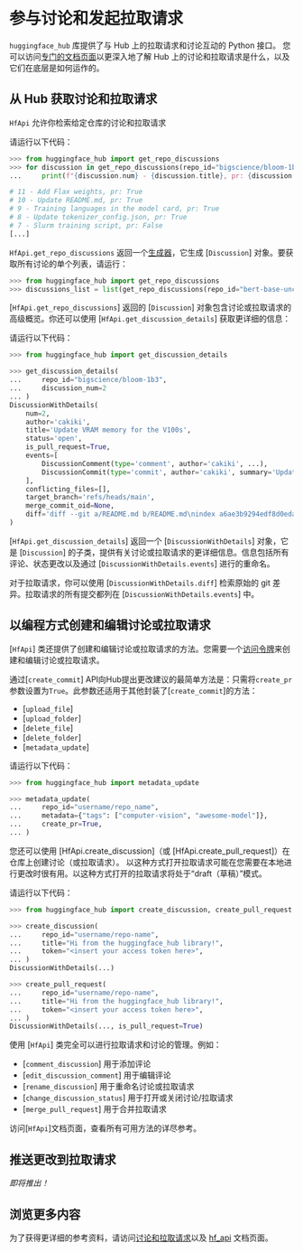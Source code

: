 <!--⚠️ Note that this file is in Markdown but contain specific syntax for our doc-builder (similar to MDX) that may not be
rendered properly in your Markdown viewer.
-->

# 参与讨论和发起拉取请求

`huggingface_hub` 库提供了与 Hub 上的拉取请求和讨论互动的 Python 接口。
您可以访问[专门的文档页面](https://huggingface.co/docs/hub/repositories-pull-requests-discussions)以更深入地了解 Hub 上的讨论和拉取请求是什么，以及它们在底层是如何运作的。

## 从 Hub 获取讨论和拉取请求

`HfApi` 允许你检索给定仓库的讨论和拉取请求

请运行以下代码：

```python
>>> from huggingface_hub import get_repo_discussions
>>> for discussion in get_repo_discussions(repo_id="bigscience/bloom-1b3"):
...     print(f"{discussion.num} - {discussion.title}, pr: {discussion.is_pull_request}")

# 11 - Add Flax weights, pr: True
# 10 - Update README.md, pr: True
# 9 - Training languages in the model card, pr: True
# 8 - Update tokenizer_config.json, pr: True
# 7 - Slurm training script, pr: False
[...]
```

`HfApi.get_repo_discussions` 返回一个[生成器](https://docs.python.org/3.7/howto/functional.html#generators)，它生成 [`Discussion`] 对象。要获取所有讨论的单个列表，请运行：

```python
>>> from huggingface_hub import get_repo_discussions
>>> discussions_list = list(get_repo_discussions(repo_id="bert-base-uncased"))
```

[`HfApi.get_repo_discussions`] 返回的 [`Discussion`] 对象包含讨论或拉取请求的高级概览。你还可以使用 [`HfApi.get_discussion_details`] 获取更详细的信息：

请运行以下代码：

```python
>>> from huggingface_hub import get_discussion_details

>>> get_discussion_details(
...     repo_id="bigscience/bloom-1b3",
...     discussion_num=2
... )
DiscussionWithDetails(
    num=2,
    author='cakiki',
    title='Update VRAM memory for the V100s',
    status='open',
    is_pull_request=True,
    events=[
        DiscussionComment(type='comment', author='cakiki', ...),
        DiscussionCommit(type='commit', author='cakiki', summary='Update VRAM memory for the V100s', oid='1256f9d9a33fa8887e1c1bf0e09b4713da96773a', ...),
    ],
    conflicting_files=[],
    target_branch='refs/heads/main',
    merge_commit_oid=None,
    diff='diff --git a/README.md b/README.md\nindex a6ae3b9294edf8d0eda0d67c7780a10241242a7e..3a1814f212bc3f0d3cc8f74bdbd316de4ae7b9e3 100644\n--- a/README.md\n+++ b/README.md\n@@ -132,7 +132,7 [...]',
)
```

[`HfApi.get_discussion_details`] 返回一个 [`DiscussionWithDetails`] 对象，它是 [`Discussion`] 的子类，提供有关讨论或拉取请求的更详细信息。信息包括所有评论、状态更改以及通过 [`DiscussionWithDetails.events`] 进行的重命名。

对于拉取请求，你可以使用 [`DiscussionWithDetails.diff`] 检索原始的 git 差异。拉取请求的所有提交都列在 [`DiscussionWithDetails.events`] 中。


## 以编程方式创建和编辑讨论或拉取请求

[`HfApi`] 类还提供了创建和编辑讨论或拉取请求的方法。您需要一个[访问令牌](https://huggingface.co/docs/hub/security-tokens)来创建和编辑讨论或拉取请求。

通过[`create_commit`] API向Hub提出更改建议的最简单方法是：只需将`create_pr`参数设置为`True`。此参数还适用于其他封装了[`create_commit`]的方法：

- [`upload_file`]
- [`upload_folder`]
- [`delete_file`]
- [`delete_folder`]
- [`metadata_update`]

请运行以下代码：

```python
>>> from huggingface_hub import metadata_update

>>> metadata_update(
...     repo_id="username/repo_name",
...     metadata={"tags": ["computer-vision", "awesome-model"]},
...     create_pr=True,
... )
```

您还可以使用 [HfApi.create_discussion]（或 [HfApi.create_pull_request]）在仓库上创建讨论（或拉取请求）。
以这种方式打开拉取请求可能在您需要在本地进行更改时很有用。以这种方式打开的拉取请求将处于“draft（草稿）”模式。

请运行以下代码：

```python
>>> from huggingface_hub import create_discussion, create_pull_request

>>> create_discussion(
...     repo_id="username/repo-name",
...     title="Hi from the huggingface_hub library!",
...     token="<insert your access token here>",
... )
DiscussionWithDetails(...)

>>> create_pull_request(
...     repo_id="username/repo-name",
...     title="Hi from the huggingface_hub library!",
...     token="<insert your access token here>",
... )
DiscussionWithDetails(..., is_pull_request=True)
```

使用 [`HfApi`] 类完全可以进行拉取请求和讨论的管理。例如：

* [`comment_discussion`] 用于添加评论
* [`edit_discussion_comment`] 用于编辑评论
* [`rename_discussion`] 用于重命名讨论或拉取请求
* [`change_discussion_status`] 用于打开或关闭讨论/拉取请求
* [`merge_pull_request`] 用于合并拉取请求


访问[`HfApi`]文档页面，查看所有可用方法的详尽参考。

## 推送更改到拉取请求

*即将推出！*

## 浏览更多内容

为了获得更详细的参考资料，请访问[讨论和拉取请求](../package_reference/community)以及 [hf_api](../package_reference/hf_api) 文档页面。
